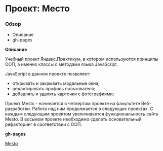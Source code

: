 # Проект: Место

### Обзор

- Описание
- gh-pages

**Описание**

Учебный проект Яндекс.Практикум, в котором используются принципы ООП, а именно классы с методами языка JavaScript.

JavaScript в данном проекте позволяет:

- открывать и закрывать модальные окна;
- редактировать профиль пользователя;
- добавлять и удалять карточки с фотографиями;

Проект Mesto - начинается в четвертом проекте на факультете Веб-разработки.
Работа над ним продолжается в следующих проектах.
С каждым следующим проектом увеличивается функциональность сайта Mesto.
В восьмом проекте необходимо сделать основательный рефакторинг в соответствии с ООП.

**gh-pages**

[Mesto](https://maxim7137.github.io/mesto/)